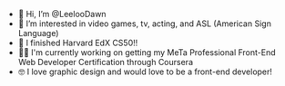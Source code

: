 - 👋 Hi, I’m @LeelooDawn
- 👀 I’m interested in video games, tv, acting, and ASL (American Sign Language)
- 🌱 I finished Harvard EdX CS50!!
- 💪🏼 I'm currently working on getting my MeTa Professional Front-End Web Developer Certification through Coursera
- 🤓  I love graphic design and would love to be a front-end developer!


<!---
LeelooDawn/LeelooDawn is a ✨ special ✨ repository because its `README.md` (this file) appears on your GitHub profile.
You can click the Preview link to take a look at your changes.
--->
